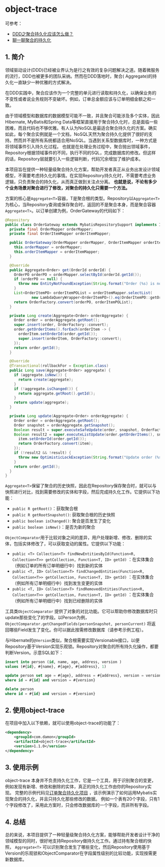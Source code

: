 # object-trace

可参考：

* [DDD之聚合持久化应该怎么做？](https://zhuanlan.zhihu.com/p/334344752)
* [聊一聊聚合的持久化](https://zhuanlan.zhihu.com/p/87074950)

## 1. 简介

领域驱动设计(DDD)已经被业界认为是行之有效的复杂问题解决之道。随着微服务的流行，DDD也被更多的团队采纳。然而在DDD落地时，聚合(
Aggregate)的持久化一直缺少一种优雅的方式解决。

在DDD实践中，聚合应该作为一个完整的单元进行读取和持久化，以确保业务的不变性或者说业务规则不变破坏。例如，订单总金额应该与订单明细金额之和一致。

由于领域模型和数据库的数据模型可能不一致，并且聚合可能涉及多个实体，因此Hibernate, MyBatis和Spring
Data等框架直接用于聚合持久化时，总是面临一些困难，而且代码也不够优雅。有人认为NoSQL是最适合聚合持久化的方案。确实如此，每个聚合实例就是一个文档，NoSQL天然为聚合持久化提供了很好的支持。然而并不是所有系统都适合用NoSQL。当遇到关系型数据库时，一种方式是将领域事件引入持久化过程。
也就是在处理业务过程中，聚合抛出领域事件，Repository根据领域事件的不同，执行不同的SQL，完成数据库的修改。但这样的话，Repository层就要引入一些逻辑判断，代码冗余增加了维护成本。

本项目旨在提供一种轻量级聚合持久化方案，帮助开发者真正从业务出发设计领域模型，不需要考虑持久化的事情。在实现Repository持久化时，不需要考虑业务逻辑，只负责聚合的持久化，从而真正做到关注点分离。
**也就是说，不论有多少个业务场景对聚合进行了修改，对聚合的持久化只需要一个方法。**

方案的核心是`Aggregate<T>`容器，T是聚合根的类型。Repository以`Aggregate<T>`
为核心，当Repository查询或保存聚合时，返回的不是聚合本身，而是聚合容器`Aggregate<T>`。以订单创建为例，OrderGateway的代码如下：

```java
@Repository
public class OrderGateway extends MybatisRepositorySupport implements IOrderGateway {
  private final OrderMapper orderMapper;
  private final OrderItemMapper orderItemMapper;

  public OrderGateway(OrderMapper orderMapper, OrderItemMapper orderItemMapper) {
    this.orderMapper = orderMapper;
    this.orderItemMapper = orderItemMapper;
  }

  @Override
  public Aggregate<Order> get(OrderId orderId) {
    OrderPO orderPO = orderMapper.selectById(orderId.getId());
    if (orderPO == null) {
      throw new EntityNotFoundException(String.format("Order (%s) is not found", orderId.getId()));
    }
    List<OrderItemPO> orderItemPOList = orderItemMapper.selectList(
            new LambdaQueryWrapper<OrderItemPO>().eq(OrderItemPO::getOrderId, orderId.getId()));
    return OrderFactory.convert(orderPO, orderItemPOList);
  }

  private Long create(Aggregate<Order> orderAggregate) {
    Order order = orderAggregate.getRoot();
    super.insert(order, OrderFactory::convert);
    order.getOrderItems().forEach(orderItem -> {
      orderItem.setOrderId(order.getId());
      super.insert(orderItem, OrderFactory::convert);
    });
    return order.getId();
  }

  @Override
  @Transactional(rollbackFor = Exception.class)
  public Long save(Aggregate<Order> aggregate) {
    if (aggregate.isNew()) {
      return create(aggregate);
    }
    if (!aggregate.isChanged()) {
      return aggregate.getRoot().getId();
    }
    return update(aggregate);
  }

  private Long update(Aggregate<Order> orderAggregate) {
    Order order = orderAggregate.getRoot();
    Order snapshot = orderAggregate.getSnapshot();
    Boolean result = super.executeSafeUpdate(order, snapshot, OrderFactory::convert);
    Boolean result2 = super.executeListUpdate(order.getOrderItems(), snapshot.getOrderItems(), item -> {
      item.setOrderId(order.getId());
      return OrderFactory.convert(item);
    });
    if (!result2 && !result) {
      throw new OptimisticLockException(String.format("Update order (%s) error, it's not found or changed by another user", orderAggregate.getRoot().getId()));
    }
    return order.getId();
  }
}
```

`Aggregate<T>`保留了聚合的历史快照，因此在Repository保存聚合时，就可以与快照进行对比，找到需要修改的实体和字段，然后完成持久化工作。它提供以下功能：

* `public R getRoot()`：获取聚合根
* `public R getRootSnapshot()`: 获取聚合根的历史快照
* `public boolean isChanged()`: 聚合是否发生了变化
* `public boolean isNew()`：是否为新的聚合

`ObjectComparator`用于比较对象之间的差异，用户处理新增、修改、删除的实体，包括实体修改了，可以获取变动的属性。它提供以下功能：

* `public <T> Collection<T> findNewEntitiesById(Function<R, Collection<T>> getCollection, Function<T, ID> getId)`
  ：在实体集合（例如订单的所有订单明细行中）找到新的实体
* `public <T, ID> Collection<T> findChangedEntities(Function<R, Collection<T>> getCollection, Function<T, ID> getId)`
  ：在实体集合（例如所有订单明细行中）找到发生变更的实体
* `public <T, ID> Collection<T> findRemovedEntities(Function<R, Collection<T>> getCollection, Function<T, ID> getId)`
  ：在实体集合（例如所有订单明细行中）找到已经删除的实体

工具类`ObjectComparator`
提供了对象的对比功能。它可以帮助你修改数据库时只update那些变化了的字段。以Person为例，
`ObjectComparator.getChangedFields(personSnapshot, personCurrent)`
将返回哪些Field发生了变化。你可以据此按需修改数据库（请参考示例工程）。

与Hibernate的`@Version`类似，聚合根需要实现Versionable接口，以便Repository基于Version实现乐观锁。Repository对聚合的所有持久化操作，都要判断Version。示意SQL如下：

```sql
insert into person (id, name, age, address, version )
values (#{id}, #{name}, #{age}, #{address}, 1)

update person set age = #{age}, address = #{address}, version = version + 1
where id = #{id} and version = #{version}

delete person
where id = #{id} and version = #{version}
``` 

## 2. 使用object-trace

在项目中加入以下依赖，就可以使用object-trace的功能了：

```xml
<dependency>
    <groupId>com.damon</groupId>
    <artifactId>object-trace</artifactId>
    <version>1.1.0</version>
</dependency>
```

## 3. 使用示例

object-trace 本身并不负责持久化工作，它是一个工具，用于识别聚合的变更，例如发现有新增、修改和删除的实体，真正的持久化工作由你的Repository实现。
完整的示例代码见[订单聚合持久化项目](https://github.com/654894017/object-trace/blob/master/src/test/java/com/damon/test/TestOrderGateway.java)
，该示例演示了如何运用Mybatis实现聚合的持久化，并且只持久化那些修改的数据。
例如一个表有20个字段，只有1个字段修改了，采用此方案时，只会修改数据库的一个字段，而非所有字段。

## 4. 总结

总的来说，本项目提供了一种轻量级聚合持久化方案，能够帮助开发者设计干净的领域模型的同时，很好地支持Repository做持久化工作。通过持有聚合根的快照，
`Aggregate<T>`
可以识别聚合发生了哪些变化，然后Repository使用基于Version的乐观锁和ObjectComparator在字段属性级别的比较功能，实现按需更新数据库。
